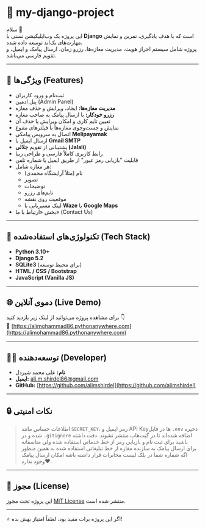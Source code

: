 # 🏪 my-django-project

سلام 👋  
این پروژه یک وب‌اپلیکیشن تستی با **Django** است که با هدف یادگیری، تمرین و نمایش مهارت‌های بک‌اند توسعه داده شده.  
پروژه شامل سیستم احراز هویت، مدیریت مغازه‌ها، رزرو زمان، ارسال پیامک و ایمیل، و تقویم فارسی می‌باشد.

---

## 🚀 ویژگی‌ها (Features)
- ثبت‌نام و ورود کاربران  
- پنل ادمین (Admin Panel)  
- **مدیریت مغازه‌ها:** ایجاد، ویرایش و حذف مغازه  
- **رزرو خودکار:** با ارسال پیامک به صاحب مغازه  
- تعیین تایم کاری و امکان ویرایش یا حذف آن  
- نمایش و جست‌وجوی مغازه‌ها با فیلترهای متنوع  
- اتصال به سرویس پیامکی **Melipayamak**  
- ارسال ایمیل با **Gmail SMTP**  
- پشتیبانی از تقویم **جلالی (Jalali)**  
- رابط کاربری کاملاً فارسی و طراحی زیبا  
- قابلیت "بازیابی رمز عبور" از طریق ایمیل یا شماره تلفن  
- هر مغازه شامل:  
  - نام (مثلاً آرایشگاه محمدی)  
  - تصویر  
  - توضیحات  
  - تایم‌های رزرو  
  - موقعیت روی نقشه  
  - لینک مسیریابی با **Waze** یا **Google Maps**  
- بخش «ارتباط با ما» (Contact Us)

---

## 🧰 تکنولوژی‌های استفاده‌شده (Tech Stack)
- **Python 3.10+**  
- **Django 5.2**  
- **SQLite3** (برای محیط توسعه)  
- **HTML / CSS / Bootstrap**  
- **JavaScript (Vanilla JS)**  

---

## 🌐 دموی آنلاین (Live Demo)
برای مشاهده پروژه می‌توانید از لینک زیر بازدید کنید 👇  
🔗 [https://alimohammad86.pythonanywhere.com](https://alimohammad86.pythonanywhere.com)

---

## 👨‍💻 توسعه‌دهنده (Developer)
- **نام:** علی محمد شیردل
- **ایمیل:** ali.m.shirdel86@gmail.com  
- **GitHub:** [https://github.com/alimshirdel](https://github.com/alimshirdel)

---

## 🔒 نکات امنیتی
> اطلاعات حساس مانند `SECRET_KEY`، رمز ایمیل و API Keyها در فایل `.env` ذخیره شده و در `.gitignore` اضافه شده‌اند تا در گیت‌هاب منتشر نشوند.
> دقت داشته باشید برای ثبت نام و بازیابی رمز از خط خدماتی استفاده شده ولی متاسفانه برای ارسال پیامک به سازنده مغازه از خط تبلیغاتی استفاده شده به همین منظور اگه شماره شما در بلک لیست مخابرات قرار داشته باشه امکان ارسال پیامک وجود ندارد❤️.

---

## 📜 مجوز (License)
این پروژه تحت مجوز [MIT License](LICENSE) منتشر شده است.

---
⭐️ اگر این پروژه برات مفید بود، لطفاً امتیاز بهش بده!
